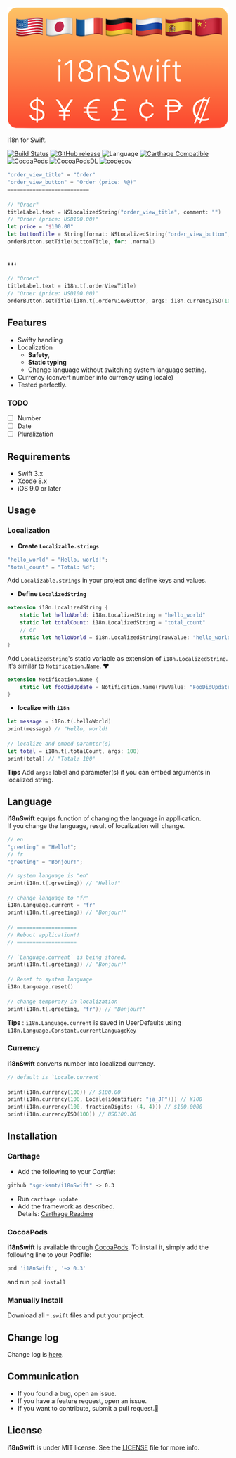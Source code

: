 <p align="center">
  <img src="/logo.png" alt="logo" width="600" />  
</p>

i18n for Swift.  


[![Build Status](https://travis-ci.org/sgr-ksmt/i18nSwift.svg?branch=master)](https://travis-ci.org/sgr-ksmt/i18nSwift)
[![GitHub release](https://img.shields.io/github/release/sgr-ksmt/i18nSwift.svg)](https://github.com/sgr-ksmt/i18nSwift/releases)
![Language](https://img.shields.io/badge/language-Swift%203-orange.svg)
[![Carthage Compatible](https://img.shields.io/badge/Carthage-compatible-4BC51D.svg?style=flat)](https://github.com/Carthage/Carthage)
[![CocoaPods](https://img.shields.io/badge/Cocoa%20Pods-✓-4BC51D.svg?style=flat)](https://cocoapods.org/pods/i18nSwift)
[![CocoaPodsDL](https://img.shields.io/cocoapods/dt/i18nSwift.svg)](https://cocoapods.org/pods/i18nSwift)
[![codecov](https://codecov.io/gh/sgr-ksmt/i18nSwift/branch/master/graph/badge.svg)](https://codecov.io/gh/sgr-ksmt/i18nSwift)


```swift
"order_view_title" = "Order"
"order_view_button" = "Order (price: %@)"
==========================

// "Order"
titleLabel.text = NSLocalizedString("order_view_title", comment: "")
// "Order (price: USD100.00)"
let price = "$100.00"
let buttonTitle = String(format: NSLocalizedString("order_view_button", comment: ""), arguments: price)
orderButton.setTitle(buttonTitle, for: .normal)


⬇️⬇️⬇️

// "Order"
titleLabel.text = i18n.t(.orderViewTitle)
// "Order (price: USD100.00)"
orderButton.setTitle(i18n.t(.orderViewButton, args: i18n.currencyISO(100)), for: .normal)
```


## Features

- Swifty handling
- Localization
  - **Safety**,
  - **Static typing**
  - Change language without switching system language setting.
- Currency (convert number into currency using locale)
- Tested perfectly.

### TODO
- [ ] Number
- [ ] Date
- [ ] Pluralization

## Requirements
- Swift 3.x
- Xcode 8.x
- iOS 9.0 or later

## Usage

### Localization

- **Create `Localizable.strings`**

```swift
"hello_world" = "Hello, world!";
"total_count" = "Total: %d";
```

Add `Localizable.strings` in your project and define keys and values.

- **Define `LocalizedString`**

```swift
extension i18n.LocalizedString {
    static let helloWorld: i18n.LocalizedString = "hello_world"
    static let totalCount: i18n.LocalizedString = "total_count"
    // or
    static let helloWorld = i18n.LocalizedString(rawValue: "hello_world")
}
```

Add `LocalizedString`'s static variable as extension of `i18n.LocalizedString`.  
It's similar to `Notification.Name`. :heart:

```swift
extension Notification.Name {
    static let fooDidUpdate = Notification.Name(rawValue: "FooDidUpdate")
}
```


- **localize with `i18n`**

```swift
let message = i18n.t(.helloWorld)
print(message) // "Hello, world!

// localize and embed paramter(s)
let total = i18n.t(.totalCount, args: 100)
print(total) // "Total: 100"
```

**Tips** Add `args:` label and parameter(s) if you can embed arguments in localized string.

## Language
**i18nSwift** equips function of changing the language in appllication.  
If you change the language, result of localization will change.

```swift
// en
"greeting" = "Hello!";
// fr
"greeting" = "Bonjour!";
```

```swift
// system language is "en"
print(i18n.t(.greeting)) // "Hello!"

// Change language to "fr"
i18n.Language.current = "fr"
print(i18n.t(.greeting)) // "Bonjour!"

// ===================
// Reboot application!!
// ===================

// `Language.current` is being stored.
print(i18n.t(.greeting)) // "Bonjour!"

// Reset to system language
i18n.Language.reset()

// change temporary in localization
print(i18n.t(.greeting, "fr")) // "Bonjour!"
```

**Tips** : `i18n.Language.current` is saved in UserDefaults using `i18n.Language.Constant.currentLanguageKey`

### Currency
**i18nSwift** converts number into localized currency.

```swift
// default is `Locale.current`

print(i18n.currency(100)) // $100.00
print(i18n.currency(100, Locale(identifier: "ja_JP"))) // ¥100
print(i18n.currency(100, fractionDigits: (4, 4))) // $100.0000
print(i18n.currencyISO(100)) // USD100.00
```

## Installation

### Carthage

- Add the following to your *Cartfile*:

```bash
github "sgr-ksmt/i18nSwift" ~> 0.3
```

- Run `carthage update`
- Add the framework as described.
<br> Details: [Carthage Readme](https://github.com/Carthage/Carthage#adding-frameworks-to-an-application)


### CocoaPods

**i18nSwift** is available through [CocoaPods](http://cocoapods.org). To install
it, simply add the following line to your Podfile:

```ruby
pod 'i18nSwift', '~> 0.3'
```

and run `pod install`

### Manually Install
Download all `*.swift` files and put your project.

## Change log
Change log is [here](https://github.com/sgr-ksmt/i18nSwift/blob/master/CHANGELOG.md).

## Communication
- If you found a bug, open an issue.
- If you have a feature request, open an issue.
- If you want to contribute, submit a pull request.:muscle:

## License

**i18nSwift** is under MIT license. See the [LICENSE](LICENSE) file for more info.
